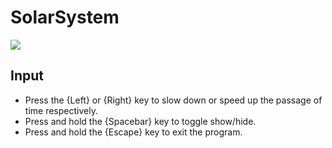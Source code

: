 # SolarSystem

![](https://i.imgur.com/gCjuBI9.gif)

## Input
- Press the {Left} or {Right} key to slow down or speed up the passage of time respectively.
- Press and hold the {Spacebar} key to toggle show/hide.
- Press and hold the {Escape} key to exit the program.
